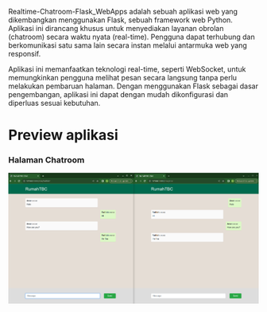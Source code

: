 Realtime-Chatroom-Flask_WebApps adalah sebuah aplikasi web yang dikembangkan menggunakan Flask, sebuah framework web Python. Aplikasi ini dirancang khusus untuk menyediakan layanan obrolan (chatroom) secara waktu nyata (real-time). Pengguna dapat terhubung dan berkomunikasi satu sama lain secara instan melalui antarmuka web yang responsif.

Aplikasi ini memanfaatkan teknologi real-time, seperti WebSocket, untuk memungkinkan pengguna melihat pesan secara langsung tanpa perlu melakukan pembaruan halaman. Dengan menggunakan Flask sebagai dasar pengembangan, aplikasi ini dapat dengan mudah dikonfigurasi dan diperluas sesuai kebutuhan.

<h1>Preview aplikasi</h1>

<h3>Halaman Chatroom</h3>

![alt text](https://github.com/Avrians/Realtime-Chatroom-Flask_WebApps/blob/main/ss/tampilan.png?raw=true)
